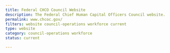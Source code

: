 ```yaml
---
title: Federal CHCO Council Website
description: The Federal Chief Human Capital Officers Council website.
permalink: www.chcoc.gov/
filters: website council-operations workforce current
type: website
category: council-operations workforce
status: current

---
```

